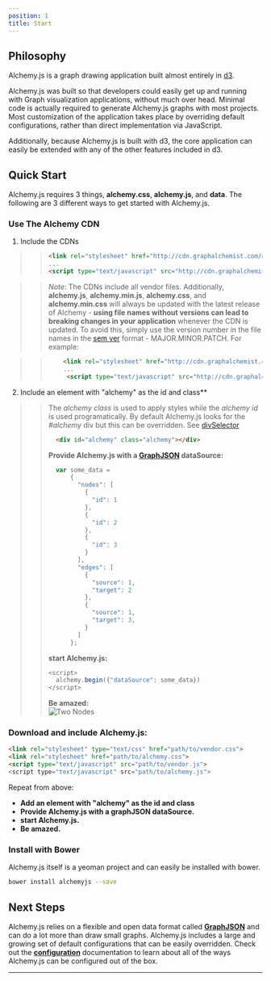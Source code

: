 ```yaml
---
position: 1
title: Start
---
```


## Philosophy

<p class="lead">Alchemy.js is a graph drawing application built almost entirely in <a href="http://d3js.org/">d3</a>.</p>

<p class="lead">Alchemy.js was built so that developers could easily get up and running with Graph visualization applications, without much over head.  Minimal code is actually required to generate Alchemy.js graphs with most projects. Most customization of the application takes place by overriding default configurations, rather than direct implementation via JavaScript.</p>

<p class="lead">Additionally, because Alchemy.js is built with d3, the core application can easily be extended with any of the other features included in d3.</p>

## Quick Start
Alchemy.js requires 3 things, **alchemy.css**, **alchemy.js**, and **data**.  The following are 3 different ways to get started with Alchemy.js.

### Use The Alchemy CDN

1. Include the CDNs

>> ~~~ html
>> <link rel="stylesheet" href="http://cdn.graphalchemist.com/alchemy.min.css">
>> ...
>> <script type="text/javascript" src="http://cdn.graphalchemist.com/alchemy.min.js">
>> ~~~

>>  *Note*: The CDNs include all vendor files.  Additionally, **alchemy.js**, **alchemy.min.js**, **alchemy.css**, and **alchemy.min.css** will always be updated with the latest release of Alchemy - **using file names without versions can lead to breaking changes in your application** whenever the CDN is updated.  To avoid this, simply use the version number in the file names in the [sem ver](http://semver.org/) format - MAJOR.MINOR.PATCH.  For example:

>> ~~~html
>>     <link rel="stylesheet" href="http://cdn.graphalchemist.com/alchemy.0.2.min.css">
>>     ...
>>      <script type="text/javascript" src="http://cdn.graphalchemist.com/alchemy.0.2.min.js">
>> ~~~

2. Include an element with "alchemy" as the id and class**

>>   The *alchemy class* is used to apply styles while the *alchemy id* is used programatically.  By default Alchemy.js looks for the *#alchemy* div but this can be overridden.  See [divSelector](http://localhost:9002/docs/#divselector)
>> 
>> ~~~ html
>>   <div id="alchemy" class="alchemy"></div>
>> ~~~
>> 
>>   **Provide Alchemy.js with a [GraphJSON](#GraphJSON) dataSource:**
>> 
>> ~~~ javascript
>>   var some_data = 
>>       {
>>         "nodes": [
>>           {
>>             "id": 1
>>           },
>>           {
>>             "id": 2
>>           },
>>           {
>>             "id": 3
>>           }
>>         ],
>>         "edges": [
>>           {
>>             "source": 1,
>>             "target": 2
>>           },
>>           {
>>             "source": 1,
>>             "target": 3,
>>           }
>>         ]
>>       };
>> ~~~
>> **start Alchemy.js:**
>> 
>> ~~~ js
>> <script>
>>   alchemy.begin({"dataSource": some_data})
>> </script>
>> ~~~
>> **Be amazed:**    
>> ![Two Nodes](img/threenodes.png)

### Download and include Alchemy.js:

~~~ html
<link rel="stylesheet" type="text/css" href="path/to/vendor.css">
<link rel="stylesheet" href="path/to/alchemy.css">
<script type="text/javascript" src="path/to/vendor.js">
<script type="text/javascript" src="path/to/alchemy.js">
~~~

Repeat from above:   

* **Add an element with "alchemy" as the id and class**    
* **Provide Alchemy.js with a graphJSON dataSource.**    
* **start Alchemy.js.**    
* **Be amazed.**        
  

### Install with Bower
Alchemy.js itself is a yeoman project and can easily be installed with bower.

~~~ bash
bower install alchemyjs --save
~~~

## Next Steps
Alchemy.js relies on a flexible and open data format called **[GraphJSON](#graphjson)** and can do a lot more than draw small graphs.  Alchemy.js includes a large and growing set of default configurations that can be easily overridden.  Check out the **[configuration](#configuration)** documentation to learn about all of the ways Alchemy.js can be configured out of the box.

____
